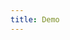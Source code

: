 ```yaml
---
title: Demo
---
```


<iframe style="border: 0; height: calc(100vh - 320px); width: 100%" src="//localhost:6006/?path=/story/signpost--basic"></iframe>
